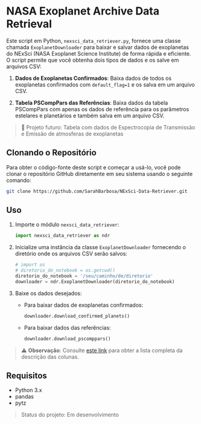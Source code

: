 # NASA Exoplanet Archive Data Retrieval

Este script em Python, `nexsci_data_retriever.py`, fornece uma classe chamada `ExoplanetDownloader` para baixar e salvar dados de exoplanetas do NExSci (NASA Exoplanet Science Institute) de forma rápida e eficiente. O script permite que você obtenha dois tipos de dados e os salve em arquivos CSV:

1. **Dados de Exoplanetas Confirmados**: Baixa dados de todos os exoplanetas confirmados com `default_flag=1` e os salva em um arquivo CSV.

2. **Tabela PSCompPars das Referências**: Baixa dados da tabela PSCompPars com apenas os dados de referência para os parãmetros estelares e planetários e também salva em um arquivo CSV.

> 🔭 Projeto futuro: Tabela com dados de Espectrocopia de Transmissão e Emissão de atmosferas de exoplanetas

## Clonando o Repositório

Para obter o código-fonte deste script e começar a usá-lo, você pode clonar o repositório GitHub diretamente em seu sistema usando o seguinte comando:

```bash
git clone https://github.com/SarahBarbosa/NExSci-Data-Retriever.git
```

## Uso

1. Importe o módulo `nexsci_data_retriever`:

   ```python
   import nexsci_data_retriever as ndr
   ```

2. Inicialize uma instância da classe `ExoplanetDownloader` fornecendo o diretório onde os arquivos CSV serão salvos:

   ```python
   # import os
   # diretorio_do_notebook = os.getcwd()
   diretorio_do_notebook = '/seu/caminho/de/diretorio'
   downloader = ndr.ExoplanetDownloader(diretorio_do_notebook)
   ```

3. Baixe os dados desejados:

   - Para baixar dados de exoplanetas confirmados:

     ```python
     downloader.download_confirmed_planets()
     ```

   - Para baixar dados das referências:

     ```python
     downloader.download_pscomppars()
     ```
> ⚠️ **Observação**: Consulte [este link](https://exoplanetarchive.ipac.caltech.edu/docs/ps-conf-ext-mapping.pdf) para obter a lista completa da descrição das colunas.

## Requisitos

- Python 3.x
- pandas
- pytz

> Status do projeto: Em desenvolvimento
